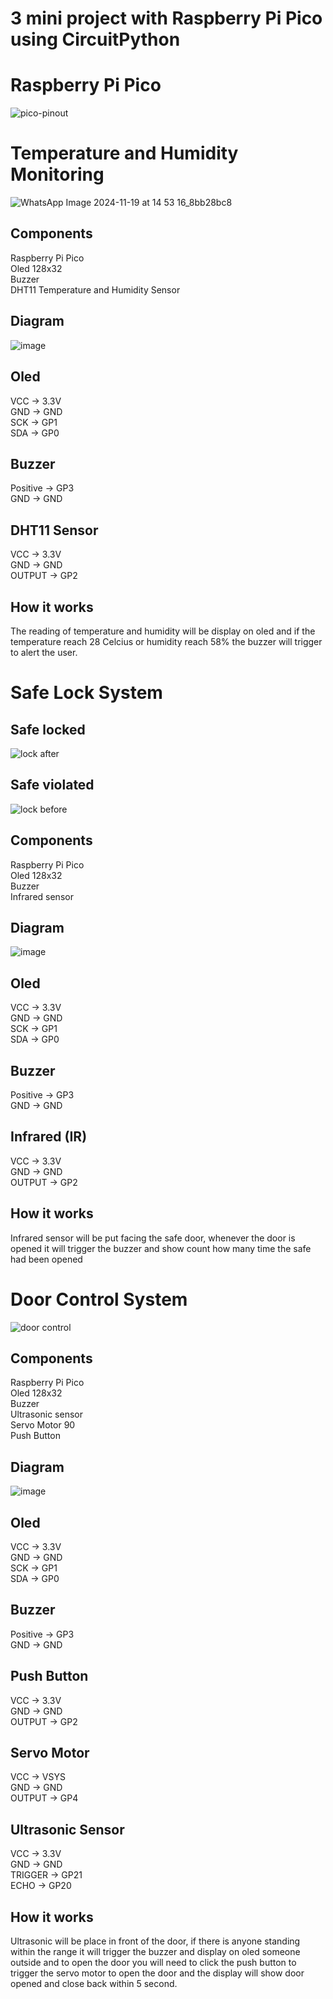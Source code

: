 # 3 mini project with Raspberry Pi Pico using CircuitPython

# Raspberry Pi Pico 
![pico-pinout](https://github.com/user-attachments/assets/ab6dae48-6632-4d50-85aa-125d3403c244)

# Temperature and Humidity Monitoring
![WhatsApp Image 2024-11-19 at 14 53 16_8bb28bc8](https://github.com/user-attachments/assets/1bd40e2e-4f84-4e8c-8478-6f6daea0d11d)

## Components
Raspberry Pi Pico <br />
Oled 128x32 <br />
Buzzer <br />
DHT11 Temperature and Humidity Sensor <br />

## Diagram
![image](https://github.com/user-attachments/assets/f6d01ea4-e9c1-41b9-8faa-11be9143ea10)
## Oled
VCC -> 3.3V <br />
GND -> GND <br />
SCK -> GP1 <br />
SDA -> GP0 <br />
## Buzzer
Positive -> GP3 <br />
GND -> GND <br />
## DHT11 Sensor
VCC -> 3.3V <br />
GND -> GND <br />
OUTPUT -> GP2<br />

## How it works
The reading of temperature and humidity will be display on oled and if the temperature reach 28 Celcius or humidity reach 58% the buzzer will trigger to alert the user.

# Safe Lock System
## Safe locked
![lock after](https://github.com/user-attachments/assets/c9a2965e-9945-4fcd-9a71-5edf5309c378)
## Safe violated
![lock before](https://github.com/user-attachments/assets/512e0dbd-7925-4636-992e-f79976b2ede9)

## Components
Raspberry Pi Pico <br />
Oled 128x32 <br />
Buzzer <br />
Infrared sensor <br />

## Diagram
![image](https://github.com/user-attachments/assets/960f4449-8ac0-4d33-8de8-437ceb0b992e)
## Oled
VCC -> 3.3V <br />
GND -> GND <br />
SCK -> GP1 <br />
SDA -> GP0 <br />
## Buzzer
Positive -> GP3 <br />
GND -> GND <br />
## Infrared (IR)
VCC -> 3.3V <br />
GND -> GND <br />
OUTPUT -> GP2<br />

## How it works
Infrared sensor will be put facing the safe door, whenever the door is opened it will trigger the buzzer and show count how many time the safe had been opened

# Door Control System
![door control](https://github.com/user-attachments/assets/e442b466-8074-44e9-89f9-21f36a09531d)

## Components
Raspberry Pi Pico <br />
Oled 128x32 <br />
Buzzer <br />
Ultrasonic sensor <br />
Servo Motor 90 <br />
Push Button <br />

## Diagram
![image](https://github.com/user-attachments/assets/9cf77b1f-dbc7-4380-ae88-7b5ad4020c2c)
## Oled
VCC -> 3.3V <br />
GND -> GND <br />
SCK -> GP1 <br />
SDA -> GP0 <br />
## Buzzer
Positive -> GP3 <br />
GND -> GND <br />
## Push Button
VCC -> 3.3V <br />
GND -> GND <br />
OUTPUT -> GP2<br />
## Servo Motor
VCC -> VSYS <br />
GND -> GND <br />
OUTPUT -> GP4 <br />
## Ultrasonic Sensor
VCC -> 3.3V <br />
GND -> GND <br />
TRIGGER -> GP21 <br />
ECHO -> GP20 <br />

## How it works
Ultrasonic will be place in front of the door, if there is anyone standing within the range it will trigger the buzzer and display on oled someone outside and to open the door you will need to click the push button to trigger the servo motor to open the door and the display will show door opened and close back within 5 second.
